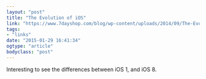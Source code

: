 ```yaml
---
layout: "post"
title: "The Evolution of iOS"
link: "https://www.7dayshop.com/blog/wp-content/uploads/2014/09/The-Evolution-of-iOS-1-to-8_1140px.png"
tags: 
- "links"
date: "2015-01-29 16:41:34"
ogtype: "article"
bodyclass: "post"
---
```


Interesting to see the differences between iOS 1, and iOS 8.